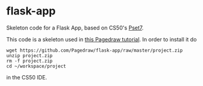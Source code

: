 # flask-app
Skeleton code for a Flask App, based on CS50's [Pset7](http://docs.cs50.net/problems/finance/finance.html).

This code is a skeleton used in [this Pagedraw
tutorial](http://pagedraw-devcenter.readthedocs.io/en/latest/cs50_project/). In order to install it do

```
wget https://github.com/Pagedraw/flask-app/raw/master/project.zip
unzip project.zip
rm -f project.zip
cd ~/workspace/project
```

in the CS50 IDE.
